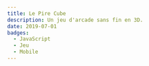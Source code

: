 ```yaml
---
title: Le Pire Cube
description: Un jeu d'arcade sans fin en 3D.
date: 2019-07-01
badges:
  - JavaScript
  - Jeu
  - Mobile
---
```


